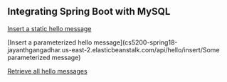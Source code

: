 ## Integrating Spring Boot with MySQL

[Insert a static hello message](cs5200-spring18-jayanthgangadhar.us-east-2.elasticbeanstalk.com/api/hello/insert)

[Insert a parameterized hello message](cs5200-spring18-jayanthgangadhar.us-east-2.elasticbeanstalk.com/api/hello/insert/Some parameterized message)

[Retrieve all hello messages](cs5200-spring18-jayanthgangadhar.us-east-2.elasticbeanstalk.com/api/hello/select/all)
